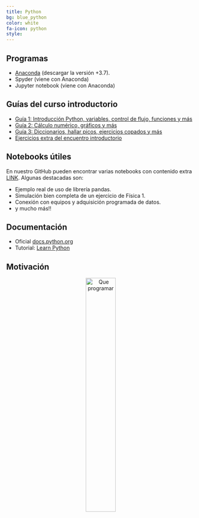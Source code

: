 ```yaml
---
title: Python
bg: blue_python
color: white
fa-icon: python
style: 
---
```


## Programas
* [Anaconda](https://www.anaconda.com/distribution/#download-section) (descargar la versión +3.7).
* Spyder (viene con Anaconda)
* Jupyter notebook (viene con Anaconda)

## Guías del curso introductorio
* [Guía 1: Introducción Python, variables, control de flujo, funciones y más](https://nbviewer.jupyter.org/github/fifabsas/talleresfifabsas/blob/master/python/1_Introductorio/introduccion.ipynb?flush_cache=true)
* [Guía 2: Cálculo numérico, gráficos y más](https://nbviewer.jupyter.org/github/fifabsas/talleresfifabsas/blob/master/python/2_Numerico/numerico.ipynb?flush_cache=true)
* [Guía 3: Diccionarios, hallar picos, ejercicios copados y más](https://nbviewer.org/github/fifabsas/talleresfifabsas/blob/master/python/3_Ejercicios/ejercicios.ipynb?flush_cache=true)
* [Ejercicios extra del encuentro introductorio](https://github.com/fifabsas/talleresfifabsas/raw/master/python/Ejercicios_para_casa)

## Notebooks útiles

En nuestro GitHub pueden encontrar varias notebooks con contenido extra [LINK](https://github.com/fifabsas/talleresfifabsas/tree/master/python/Extras/). Algunas destacadas son:
  * Ejemplo real de uso de librería pandas.
  * Simulación bien completa de un ejercicio de Física 1.
  * Conexión con equipos y adquisición programada de datos.
  * y mucho más!!
<!-- #### Adquisición -->
<!-- * [Guía sobre adquisición automática con generador de funciones y osciloscopio](https://nbviewer.jupyter.org/github/fifabsas/talleresfifabsas/blob/master/python/Extras/Labo3/Adquisicion_programada.ipynb) -->

<!-- #### Física 1 para Biólogos y Geólogos -->
<!-- * [Material guía para el taller](https://nbviewer.jupyter.org/github/fifabsas/talleresfifabsas/blob/master/python/F1-ByG/labo1byg.ipynb) -->
<!-- * [Link a los datos para trabajar](https://drive.google.com/open?id=0B5RwDvEkZzqRejRqTWliLW1rV28) (pueden bajarlo si no desde [acá](https://github.com/fifabsas/talleresfifabsas/raw/master/python/F1-ByG), entrando en cada archivo tocando en el botón `raw`) -->

<!-- #### Estadística para Física Experimental -->
<!-- * [Material guía para el primer taller (introductorio)](https://nbviewer.jupyter.org/github/fifabsas/talleresfifabsas/blob/master/python/Incertezas/introduccion.ipynb) -->
<!-- * [Material guía para el segundo taller (Numérico)](https://nbviewer.jupyter.org/github/fifabsas/talleresfifabsas/blob/master/python/Incertezas/numerico.ipynb) -->

## Documentación
* Oficial [docs.python.org](http://docs.python.org)
* Tutorial: [Learn Python](http://www.learnpython.org/)

## Motivación

<div style="text-align:center">
<img src="https://raw.githubusercontent.com/fifabsas/talleresfifabsas/master/motivacion.png" alt="Que programar" width=40%>
</div>
